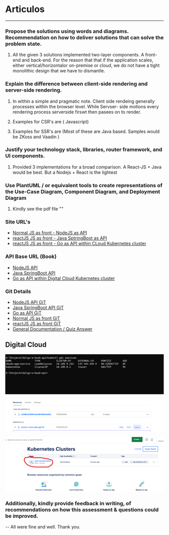 
# Articulos


---

### Propose the solutions using words and diagrams. Recommendation on how to deliver solutions that can solve the problem state.

1. All the given 3 solutions implemented two-layer components. A front-end and back-end. For the reason that that if the application scales, either vertical/horizontalor  on-premise or cloud,  we do not have a tight monolithic  design that we have to dismantle.


### Explain the difference between client-side rendering and server-side rendering.
1. In within a simple and pragmatic note. Client side rendeing generally processes within the browser level. While Servser- side motions every rendering process serverside firswt then pasees on to render.

2. Examples for CSR's are ( Javascript)
3. Examples for SSR's are (Most of these are Java based. Samples would be ZKoss and Vaadin )


### Justify your technology stack, libraries, router framework, and UI components.
1. Provided 3 implementations for a broad comparison. A React-JS + Java would be best. But a Nodejs + React is the lightest 

### Use PlantUML / or equivalent tools to create representations of the Use-Case Diagram, Component Diagram, and Deployment Diagram
1. Kindly see the pdf file ""

### Site URL's

- [Normal JS as front - NodeJS as API](http://139.59.125.52:9990/) 
- [reactJS JS as front - Java SptringBoot as API](http://139.59.125.52:9991/) 
- [reactJS JS as front - Go as API within CLoud Kubernetes cluster ](http://139.59.125.52:9992/) 

### API Base URL (Book)

- [NodeJS API](http://139.59.125.52:8880/api/books) 
- [Java SpringBoot API](http://139.59.125.52:8882/api/books) 
- [Go as API within Digital Cloud Kubernetes cluster ](http://137.184.249.9/api/books) 


### Git Details 

- [NodeJS API GiT](https://github.com/mikobonzo/n-e-book-api.git) 
- [Java SpringBoot API GiT](https://github.com/mikobonzo/j-e-book-api.git) 
- [Go as API GiT](https://github.com/mikobonzo/go-e-book-api.git) 
- [Normal JS as front GiT](https://github.com/mikobonzo/ebook-basic-front.git) 
- [reactJS JS as front GiT](https://github.com/mikobonzo/ebook-rjs-front.git) 
- [General Documentation / Quiz Answer](https://github.com/mikobonzo/articulos.git) 


## Digital Cloud 

![alt text](image.png)

![alt text](image-1.png)

![alt text](image-2.png)



### Additionally, kindly provide feedback in writing, of recommendations on how this assessment & questions could be improved.
-- All were fine and well. Thank you.


